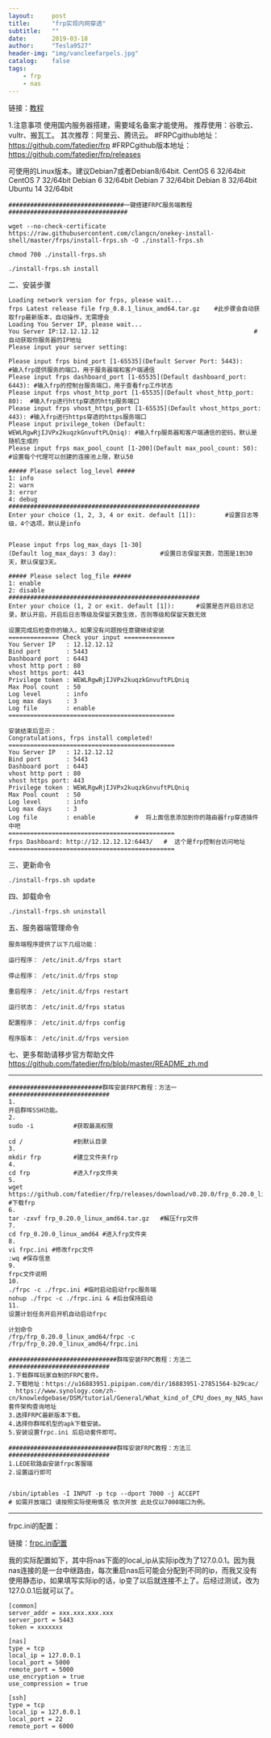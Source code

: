 ```yaml
---
layout:     post
title:      "frp实现内网穿透"
subtitle:   ""
date:       2019-03-18
author:     "Tesla9527"
header-img: "img/vancleefarpels.jpg"
catalog:    false
tags:
    - frp
    - nas
---
```


链接：[教程](https://www.dropbox.com/sh/6y7vhnvnyy38taz/AABDGLxYly6OGuz2A2Ws-At4a/%E6%95%99%E7%A8%8B.yaml?dl=0)

1.注意事项
使用国内服务器搭建，需要域名备案才能使用。
推荐使用：谷歌云、vultr、搬瓦工。
其次推荐：阿里云、腾讯云。
#FRPCgithub地址：https://github.com/fatedier/frp
#FRPCgithub版本地址：https://github.com/fatedier/frp/releases

可使用的Linux版本。建议Debian7或者Debian8/64bit.
CentOS 6 32/64bit
CentOS 7 32/64bit
Debian 6 32/64bit
Debian 7 32/64bit
Debian 8 32/64bit
Ubuntu 14 32/64bit

```
################################一键搭建FRPC服务端教程#################################

wget --no-check-certificate https://raw.githubusercontent.com/clangcn/onekey-install-shell/master/frps/install-frps.sh -O ./install-frps.sh

chmod 700 ./install-frps.sh

./install-frps.sh install
```

二、安装步骤
```
Loading network version for frps, please wait...
frps Latest release file frp_0.8.1_linux_amd64.tar.gz    #此步骤会自动获取frp最新版本，自动操作，无需理会
Loading You Server IP, please wait...
You Server IP:12.12.12.12                                           #自动获取你服务器的IP地址
Please input your server setting:

Please input frps bind_port [1-65535](Default Server Port: 5443):      #输入frp提供服务的端口，用于服务器端和客户端通信
Please input frps dashboard_port [1-65535](Default dashboard_port: 6443): #输入frp的控制台服务端口，用于查看frp工作状态
Please input frps vhost_http_port [1-65535](Default vhost_http_port: 80):  #输入frp进行http穿透的http服务端口
Please input frps vhost_https_port [1-65535](Default vhost_https_port: 443): #输入frp进行https穿透的https服务端口
Please input privilege_token (Default: WEWLRgwRjIJVPx2kuqzkGnvuftPLQniq): #输入frp服务器和客户端通信的密码，默认是随机生成的
Please input frps max_pool_count [1-200](Default max_pool_count: 50):     #设置每个代理可以创建的连接池上限，默认50

##### Please select log_level #####
1: info
2: warn
3: error
4: debug
#####################################################
Enter your choice (1, 2, 3, 4 or exit. default [1]):        #设置日志等级，4个选项，默认是info


Please input frps log_max_days [1-30]
(Default log_max_days: 3 day):            #设置日志保留天数，范围是1到30天，默认保留3天。

##### Please select log_file #####
1: enable
2: disable
#####################################################
Enter your choice (1, 2 or exit. default [1]):      #设置是否开启日志记录，默认开启，开启后日志等级及保留天数生效，否则等级和保留天数无效

设置完成后检查你的输入，如果没有问题按任意键继续安装
============== Check your input ==============
You Server IP   : 12.12.12.12
Bind port       : 5443
Dashboard port  : 6443
vhost http port : 80
vhost https port: 443
Privilege token : WEWLRgwRjIJVPx2kuqzkGnvuftPLQniq
Max Pool count  : 50
Log level       : info
Log max days    : 3
Log file        : enable
==============================================

安装结束后显示：
Congratulations, frps install completed!
==============================================
You Server IP   : 12.12.12.12
Bind port       : 5443
Dashboard port  : 6443
vhost http port : 80
vhost https port: 443
Privilege token : WEWLRgwRjIJVPx2kuqzkGnvuftPLQniq
Max Pool count  : 50
Log level       : info
Log max days    : 3
Log file        : enable           #  将上面信息添加到你的路由器frp穿透插件中吧
==============================================
frps Dashboard: http://12.12.12.12:6443/   #  这个是frp控制台访问地址
==============================================
```

三、更新命令
```
./install-frps.sh update
```

四、卸载命令
```
./install-frps.sh uninstall
```


五、服务器端管理命令
```
服务端程序提供了以下几组功能：

运行程序： /etc/init.d/frps start   

停止程序： /etc/init.d/frps stop

重启程序： /etc/init.d/frps restart

运行状态： /etc/init.d/frps status

配置程序： /etc/init.d/frps config

程序版本： /etc/init.d/frps version
```

七、更多帮助请移步官方帮助文件
https://github.com/fatedier/frp/blob/master/README_zh.md

---

```
##########################群晖安装FRPC教程：方法一############################
1.
开启群晖SSH功能。
2.
sudo -i           #获取最高权限

cd /              #到默认目录
3.
mkdir frp         #建立文件夹frp
4.
cd frp            #进入frp文件夹
5.
wget https://github.com/fatedier/frp/releases/download/v0.20.0/frp_0.20.0_linux_amd64.tar.gz    #下载frp
6.
tar -zxvf frp_0.20.0_linux_amd64.tar.gz   #解压frp文件
7.
cd frp_0.20.0_linux_amd64 #进入frp文件夹
8.
vi frpc.ini #修改frpc文件
:wq #保存信息
9.
frpc文件说明 
10. 
./frpc -c ./frpc.ini #临时启动启动frpc服务端
nohup ./frpc -c ./frpc.ini & #后台保持启动
11.
设置计划任务开启开机自动启动frpc

计划命令
/frp/frp_0.20.0_linux_amd64/frpc -c /frp/frp_0.20.0_linux_amd64/frpc.ini
```

```
##############################群晖安装FRPC教程：方法二############################
1.下载群晖玩家自制的FRPC套件。
2.下载地址：https://u16883951.pipipan.com/dir/16883951-27851564-b29cac/
  https://www.synology.com/zh-cn/knowledgebase/DSM/tutorial/General/What_kind_of_CPU_does_my_NAS_have 套件架构查询地址
3.选择FRPC最新版本下载。
4.选择你群晖机型的apk下载安装。
5.安装设置frpc.ini 后启动套件即可。
```

```
##############################群晖安装FRPC教程：方法三############################
1.LEDE软路由安装frpc客服端
2.设置运行即可


/sbin/iptables -I INPUT -p tcp --dport 7000 -j ACCEPT 
# 如需开放端口 请按照实际使用情况 依次开放 此处仅以7000端口为例。
```

---

frpc.ini的配置：

链接：[frpc.ini配置](https://www.dropbox.com/sh/6y7vhnvnyy38taz/AAC8wKPdQUKNoNo9LC4dyAGHa?dl=0&preview=frpc.ini)

我的实际配置如下，其中将nas下面的local_ip从实际ip改为了127.0.0.1。因为我nas连接的是一台中继路由，每次重启nas后可能会分配到不同的ip，而我又没有使用静态ip，如果填写实际ip的话，ip变了以后就连接不上了。后经过测试，改为127.0.0.1后就可以了。
```
[common]
server_addr = xxx.xxx.xxx.xxx
server_port = 5443
token = xxxxxxx

[nas]
type = tcp
local_ip = 127.0.0.1
local_port = 5000
remote_port = 5000
use_encryption = true
use_compression = true

[ssh]
type = tcp
local_ip = 127.0.0.1
local_port = 22
remote_port = 6000
```
